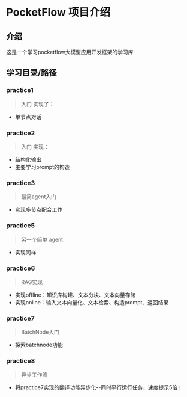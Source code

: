 
# PocketFlow 项目介绍

## 介绍
这是一个学习pocketflow大模型应用开发框架的学习库

## 学习目录/路径

### practice1
> 入门
实现了：
* 单节点对话

### practice2
> 入门
实现：
* 结构化输出
* 主要学习prompt的构造

### practice3
> 最简agent入门
* 实现多节点配合工作

### practice5
> 另一个简单 agent
* 实现同样

### practice6
> RAG实现
* 实现offline：知识库构建、文本分块、文本向量存储
* 实现online：输入文本向量化、文本检索、构造prompt、返回结果

### practice7
> BatchNode入门
* 探索batchnode功能

### practice8
> 异步工作流
* 将practice7实现的翻译功能异步化--同时平行运行任务，速度提示5倍！




